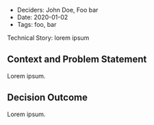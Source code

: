 - Deciders: John Doe, Foo bar
- Date: 2020-01-02
- Tags: foo, bar

Technical Story: lorem ipsum

## Context and Problem Statement

Lorem ipsum.

## Decision Outcome

Lorem ipsum.
